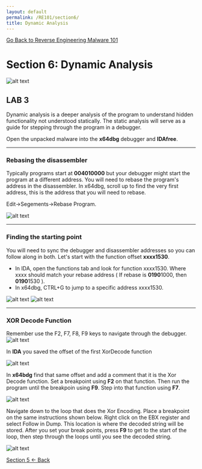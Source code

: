 ```yaml
---
layout: default
permalink: /RE101/section6/
title: Dynamic Analysis
---
```

[Go Back to Reverse Engineering Malware 101](https://securedorg.github.io/RE101/)

# Section 6: Dynamic Analysis #

![alt text](https://securedorg.github.io/images/hackerman.gif "hackerman")

## LAB 3
Dynamic analysis is a deeper analysis of the program to understand hidden functionality not understood statically. The static analysis will serve as a guide for stepping through the program in a debugger.

Open the unpacked malware into the **x64dbg** debugger and **IDAfree**.

--- 

### Rebasing the disassembler

Typically programs start at **004010000** but your debugger might start the program at a different address. You will need to rebase the program's address in the disassembler. In x64dbg, scroll up to find the very first address, this is the address that you will need to rebase. 

Edit->Segements->Rebase Program.

![alt text](https://securedorg.github.io/images/dyn2.png "Victim and Sniffer")

--- 

### Finding the starting point

You will need to sync the debugger and disassembler addresses so you can follow along in both. Let's start with the function offset **xxxx1530**.
* In IDA, open the functions tab and look for function xxxx1530. Where xxxx should match your rebase address ( If rebase is **0190**1000, then **0190**1530 ).
* In x64dbg, CTRL+G to jump to a specific address xxxx1530.

![alt text](https://securedorg.github.io/images/dyn3.png "IDAmain")
![alt text](https://securedorg.github.io/images/dyn4.png "x64dbg Jump")

---

### XOR Decode Function

Remember use the F2, F7, F8, F9 keys to navigate through the debugger. 
![alt text](https://securedorg.github.io/images/dyn6.png "xordecode")

In **IDA** you saved the offset of the first XorDecode function

![alt text](https://securedorg.github.io/images/dyn8.png "xordecode")

In **x64bdg** find that same offset and add a comment that it is the Xor Decode function. Set a breakpoint using **F2** on that function. Then run the program until the breakpoin using **F9**. Step into that function using **F7**.

![alt text](https://securedorg.github.io/images/dyn5.gif "xordecode")

Navigate down to the loop that does the Xor Encoding. Place a breakpoint on the same instructions shown below. Right click on the EBX register and select Follow in Dump. This location is where the decoded string will be stored. After you set your break points, press **F9** to get to the start of the loop, then step through the loops until you see the decoded string.

![alt text](https://securedorg.github.io/images/dyn9.png "xordecode")

[Section 5 <- Back](https://securedorg.github.io/RE101/section5)
